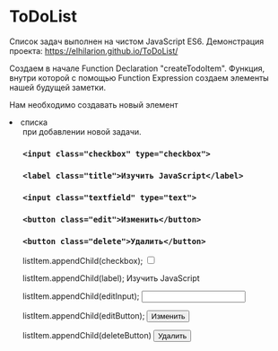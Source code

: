 # ToDoList

Список задач выполнен на чистом JavaScript ES6. Демонстрация проекта: https://elhilarion.github.io/ToDoList/

Создаем в начале Function Declaration "createTodoItem". Функция, внутри которой с помощью Function Expression создаем элементы нашей будущей заметки. 

Нам необходимо создавать новый элемент <li> списка <ul> при добавлении новой задачи. 

### `<input class="checkbox" type="checkbox">`
### `<label class="title">Изучить JavaScript</label>`
### `<input class="textfield" type="text">`
### `<button class="edit">Изменить</button>`
### `<button class="delete">Удалить</button>`

listItem.appendChild(checkbox);
<input class="checkbox" type="checkbox">

listItem.appendChild(label);
<label class="title">Изучить JavaScript</label>

listItem.appendChild(editInput);
<input class="textfield" type="text">

listItem.appendChild(editButton);
<button class="edit">Изменить</button>

listItem.appendChild(deleteButton)
<button class="delete">Удалить</button>
